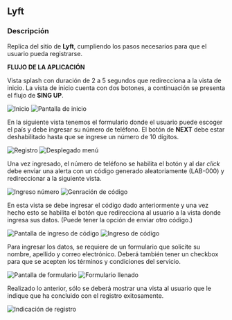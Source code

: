 ## **Lyft**

### Descripción

Replica del sitio de **Lyft**, cumpliendo los pasos necesarios para que el usuario pueda registrarse.

**FLUJO DE LA APLICACIÓN**

Vista splash con duración de 2 a 5 segundos que redirecciona a la vista de inicio. La vista de inicio cuenta con dos botones, a continuación se presenta el flujo de **SING UP**.

![Inicio](./assets/images/splash.png)
![Pantalla de inicio](./assets/images/splash_v1.png)

En la siguiente vista tenemos el formulario donde el usuario puede escoger el país y debe ingresar su número de teléfono. El botón de **NEXT** debe estar deshabilitado hasta que se ingrese un número de 10 dígitos.

![Registro](./assets/images/ingreso-numero.jpg)
![Desplegado menú](./assets/images/ingreso-numero_des.jpg)

Una vez ingresado, el número de teléfono se habilita el botón y al dar *click* debe enviar una alerta con un código generado aleatoriamente (LAB-000) y redireccionar a la siguiente vista.

![Ingreso número](./assets/images/generacion-codigo.jpg)
![Genración de código](./assets/images/generacion-codigo_c.jpg)

En esta vista se debe ingresar el código dado anteriormente y una vez hecho esto se habilita el botón que redirecciona al usuario a la vista donde ingresa sus datos. (Puede tener la opción de enviar otro código.)

![Pantalla de ingreso de código](./assets/images/verificacion-numerojpg)
![Ingreso de código](./assets/images/verificacion-numero_ing.jpg)

Para ingresar los datos, se requiere de un formulario que solicite su nombre, apellido y correo electrónico. Deberá también tener un checkbox para que se acepten los términos y condiciones del servicio.

![Pantalla de formulario](./assets/images/ingreso-datos.png)
![Formulario llenado](./assets/images/ingreso-condatos.png)

Realizado lo anterior, sólo se deberá mostrar una vista al usuario que le indique que ha concluido con el registro exitosamente.

![Indicación de registro](./assets/images/final.png)
